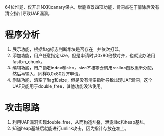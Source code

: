 64位堆题，仅开启NX和canary保护。增删查改四项功能，漏洞点在于删除后没有清空指针导致UAF漏洞。

# 程序分析
1. 展示功能，根据flag标志判断堆块是否存在，并依次打印。
2. 添加功能，用户任意指定size，但是申请时以0x80倍数对齐，也就没办法用fastbin_chunk。
3. 编辑功能，用户指定index和size，size不相等会调用realloc函数重新分配，然后再输入，同样以0x80对齐申请。
4. 删除功能，清空了flag和size，但是没有清空指针导致出现UAF漏洞，这个UAF只能用于double_free，其他功能没法使用。

# 攻击思路
1. 利用UAF漏洞实现double_free，从而构造堆叠，泄露libc和heap基址。
2. 知道heap基址后就能进行unlink攻击，因为指针存放在堆上。

